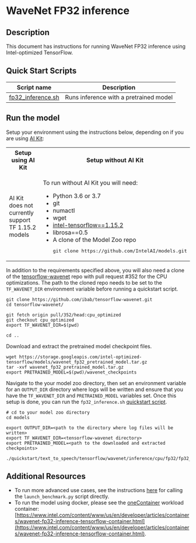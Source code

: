 <!--- 0. Title -->
# WaveNet FP32 inference

<!-- 10. Description -->
## Description

This document has instructions for running WaveNet FP32 inference using
Intel-optimized TensorFlow.

<!--- 40. Quick Start Scripts -->
## Quick Start Scripts

| Script name | Description |
|-------------|-------------|
| [fp32_inference.sh](/quickstart/text_to_speech/tensorflow/wavenet/inference/cpu/fp32/fp32_inference.sh) | Runs inference with a pretrained model |

<!--- 50. AI Kit -->
## Run the model

Setup your environment using the instructions below, depending on if you are
using [AI Kit](/docs/general/tensorflow/AIKit.md):

<table>
  <tr>
    <th>Setup using AI Kit</th>
    <th>Setup without AI Kit</th>
  </tr>
  <tr>
    <td>
      <p>AI Kit does not currently support TF 1.15.2 models</p>
    </td>
    <td>
      <p>To run without AI Kit you will need:</p>
      <ul>
        <li>Python 3.6 or 3.7
        <li>git
        <li>numactl
        <li>wget
        <li><a href="https://pypi.org/project/intel-tensorflow/1.15.2/">intel-tensorflow==1.15.2</a>
        <li>librosa==0.5
        <li>A clone of the Model Zoo repo<br />
        <pre>git clone https://github.com/IntelAI/models.git</pre>
      </ul>
    </td>
  </tr>
</table>

In addition to the requirements specified above, you will also need a clone
of the [tensorflow-wavenet](https://github.com/ibab/tensorflow-wavenet)
repo with pull request #352 for the CPU optimizations.  The path to
the cloned repo needs to be set to the `TF_WAVENET_DIR` environment variable
before running a quickstart script.
```
git clone https://github.com/ibab/tensorflow-wavenet.git
cd tensorflow-wavenet/

git fetch origin pull/352/head:cpu_optimized
git checkout cpu_optimized
export TF_WAVENET_DIR=$(pwd)

cd ..
```

Download and extract the pretrained model checkpoint files.
```
wget https://storage.googleapis.com/intel-optimized-tensorflow/models/wavenet_fp32_pretrained_model.tar.gz
tar -xvf wavenet_fp32_pretrained_model.tar.gz
export PRETRAINED_MODEL=$(pwd)/wavenet_checkpoints
```

Navigate to the your model zoo directory, then set an environment variable
for an `OUTPUT_DIR` directory where logs will be written and ensure that you
have the `TF_WAVENET_DIR` and `PRETRAINED_MODEL` variables set. Once this
setup is done, you can run the `fp32_inference.sh` [quickstart script](#quick-start-scripts).
```
# cd to your model zoo directory
cd models

export OUTPUT_DIR=<path to the directory where log files will be written>
export TF_WAVENET_DIR=<tensorflow-wavenet directory>
export PRETRAINED_MODEL=<path to the downloaded and extracted checkpoints>

./quickstart/text_to_speech/tensorflow/wavenet/inference/cpu/fp32/fp32_inference.sh
```

<!--- 90. Resource Links-->
## Additional Resources

* To run more advanced use cases, see the instructions [here](Advanced.md)
  for calling the `launch_benchmark.py` script directly.
* To run the model using docker, please see the [oneContainer](https://www.intel.com/content/www/us/en/developer/tools/software-catalog/containers.html)
  workload container:<br />
  [https://www.intel.com/content/www/us/en/developer/articles/containers/wavenet-fp32-inference-tensorflow-container.html](https://www.intel.com/content/www/us/en/developer/articles/containers/wavenet-fp32-inference-tensorflow-container.html).

